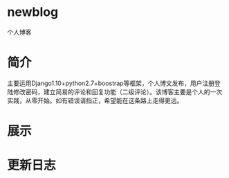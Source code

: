 # newblog
个人博客
# 简介
  主要运用Django1.10+python2.7+boostrap等框架，个人博文发布，用户注册登陆修改密码，建立简易的评论和回复功能（二级评论）。该博客主要是个人的一次实践，从零开始。如有错误请指正，希望能在这条路上走得更远。
# 展示


# 更新日志
